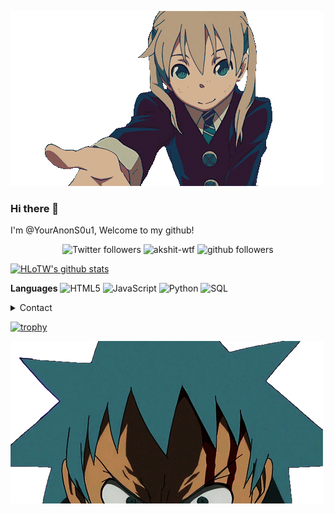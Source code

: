 ![YourAnonS0u1](https://github.com/HLoTW/HLoTW/blob/main/youranons0u1.gif?raw=true)

### Hi there 👋
I'm @YourAnonS0u1, Welcome to my github! 

<p align="center">
    <img src="https://img.shields.io/twitter/follow/YourAnonS0u1?label=Follow" alt="Twitter followers" />
    <img src="https://komarev.com/ghpvc/?username=HLoTW" alt="akshit-wtf" alt="Profile Views" />
    <img src="https://img.shields.io/github/followers/HLoTW?label=Follow&style=social" alt="github followers" />
</p>

[![HLoTW's github stats](https://github-readme-stats.vercel.app/api?username=HLoTW)](https://github.com/anuraghazra/github-readme-stats)



**Languages**
![HTML5](https://img.shields.io/badge/-HTML5-000000?style=flat&logo=HTML5)
![JavaScript](https://img.shields.io/badge/-JavaScript-000000?style=flat&logo=javascript)
![Python](https://img.shields.io/badge/-Python-000000?style=flat&logo=python)
![SQL](https://img.shields.io/badge/-SQL-000000?style=flat&logo=MySQL)

<details>
      <summary>Contact</summary>
  <p align=center>
    <a href="https://twitter.com/YourAnonS0u1">Twitter</a>
    <br>
</details>

[![trophy](https://github-profile-trophy.vercel.app/?username=HLoTW)](https://github.com/ryo-ma/github-profile-trophy)

![YourAnonS0u1](https://github.com/HLoTW/HLoTW/blob/main/s0u1.gif?raw=true)
